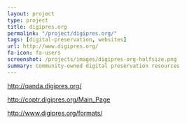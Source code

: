 ```yaml
---
layout: project
type: project
title: digipres.org
permalink: "/project/digipres.org/"
tags: [digital-preservation, websites]
url: http://www.digipres.org/
fa-icon: fa-users
screenshot: /projects/images/digipres-org-halfsize.png
summary: Community-owned digital preservation resources
---
```


http://qanda.digipres.org/

http://coptr.digipres.org/Main_Page

http://www.digipres.org/formats/
